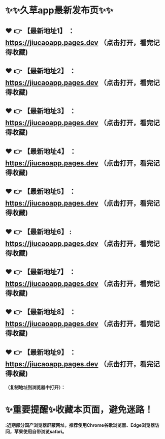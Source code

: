 # :sparkles::sparkles:久草app最新发布页:sparkles::sparkles:

 :heart: :point_right: 【最新地址1】 ：https://jiucaoapp.pages.dev   （点击打开，看完记得收藏)
 ------
 :heart: :point_right: 【最新地址2】 ：https://jiucaoapp.pages.dev   （点击打开，看完记得收藏)
 ------
 :heart: :point_right: 【最新地址3】 ：https://jiucaoapp.pages.dev   （点击打开，看完记得收藏)
 ------
 :heart: :point_right: 【最新地址4】 ：https://jiucaoapp.pages.dev   （点击打开，看完记得收藏)
 ------
 :heart: :point_right: 【最新地址5】 ：https://jiucaoapp.pages.dev   （点击打开，看完记得收藏)
 ------
 :heart: :point_right: 【最新地址6】 : https://jiucaoapp.pages.dev   （点击打开，看完记得收藏)
 ------
 :heart: :point_right: 【最新地址7】 ：https://jiucaoapp.pages.dev   （点击打开，看完记得收藏)
 ------
 :heart: :point_right: 【最新地址8】 ：https://jiucaoapp.pages.dev   （点击打开，看完记得收藏)
 ------
 :heart: :point_right: 【最新地址9】 ：https://jiucaoapp.pages.dev   （点击打开，看完记得收藏)
  ------

  
#### （复制地址到浏览器中打开）：
# :sparkles:重要提醒:sparkles:收藏本页面，避免迷路！
#### :近期部分国产浏览器屏蔽网址，推荐使用Chrome谷歌浏览器、Edge浏览器访问，苹果使用自带浏览safari。

